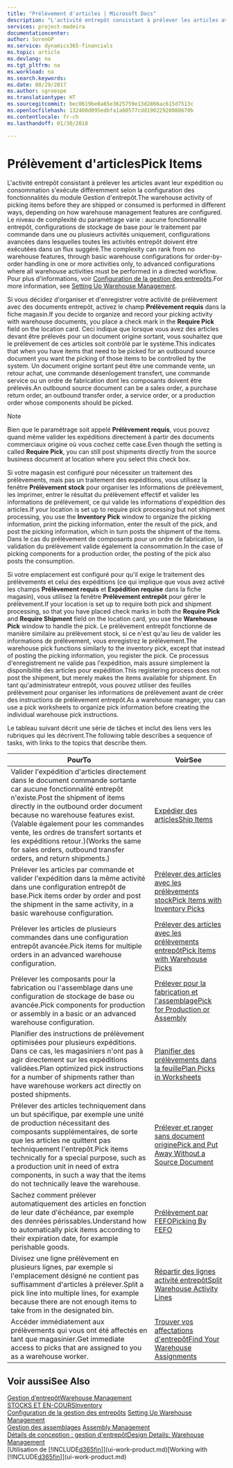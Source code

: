 ```yaml
---
title: "Prélèvement d'articles | Microsoft Docs"
description: "L'activité entrepôt consistant à prélever les articles avant leur expédition ou consommation s'exécute différemment selon la configuration des fonctionnalités du module Gestion d'entrepôt. Le niveau de complexité du [paramétrage](../configure-warehouse-processes.md) varie : aucune fonctionnalité entrepôt, configurations de stockage de base pour le traitement par commande dans une ou plusieurs activités uniquement, configurations avancées dans lesquelles toutes les activités entrepôt doivent être exécutées dans un flux suggéré."
services: project-madeira
documentationcenter: 
author: SorenGP
ms.service: dynamics365-financials
ms.topic: article
ms.devlang: na
ms.tgt_pltfrm: na
ms.workload: na
ms.search.keywords: 
ms.date: 08/29/2017
ms.author: sgroespe
ms.translationtype: HT
ms.sourcegitcommit: bec0619be0a65e3625759e13d2866ac615d7513c
ms.openlocfilehash: 132408d095edbfa1a60577cdd19022920088670b
ms.contentlocale: fr-ch
ms.lasthandoff: 01/30/2018

---
```

# <a name="pick-items"></a><span data-ttu-id="911ac-104">Prélèvement d'articles</span><span class="sxs-lookup"><span data-stu-id="911ac-104">Pick Items</span></span>
<span data-ttu-id="911ac-105">L'activité entrepôt consistant à prélever les articles avant leur expédition ou consommation s'exécute différemment selon la configuration des fonctionnalités du module Gestion d'entrepôt.</span><span class="sxs-lookup"><span data-stu-id="911ac-105">The warehouse activity of picking items before they are shipped or consumed is performed in different ways, depending on how warehouse management features are configured.</span></span> <span data-ttu-id="911ac-106">Le niveau de complexité du paramétrage varie : aucune fonctionnalité entrepôt, configurations de stockage de base pour le traitement par commande dans une ou plusieurs activités uniquement, configurations avancées dans lesquelles toutes les activités entrepôt doivent être exécutées dans un flux suggéré.</span><span class="sxs-lookup"><span data-stu-id="911ac-106">The complexity can rank from no warehouse features, through basic warehouse configurations for order-by-order handling in one or more activities only, to advanced configurations where all warehouse activities must be performed in a directed workflow.</span></span> <span data-ttu-id="911ac-107">Pour plus d'informations, voir [Configuration de la gestion des entrepôts](warehouse-setup-warehouse.md).</span><span class="sxs-lookup"><span data-stu-id="911ac-107">For more information, see [Setting Up Warehouse Management](warehouse-setup-warehouse.md).</span></span>

<span data-ttu-id="911ac-108">Si vous décidez d'organiser et d'enregistrer votre activité de prélèvement avec des documents entrepôt, activez le champ **Prélèvement requis** dans la fiche magasin.</span><span class="sxs-lookup"><span data-stu-id="911ac-108">If you decide to organize and record your picking activity with warehouse documents, you place a check mark in the **Require Pick** field on the location card.</span></span> <span data-ttu-id="911ac-109">Ceci indique que lorsque vous avez des articles devant être prélevés pour un document origine sortant, vous souhaitez que le prélèvement de ces articles soit contrôlé par le système.</span><span class="sxs-lookup"><span data-stu-id="911ac-109">This indicates that when you have items that need to be picked for an outbound source document you want the picking of those items to be controlled by the system.</span></span> <span data-ttu-id="911ac-110">Un document origine sortant peut être une commande vente, un retour achat, une commande désenlogement transfert, une commande service ou un ordre de fabrication dont les composants doivent être prélevés.</span><span class="sxs-lookup"><span data-stu-id="911ac-110">An outbound source document can be a sales order, a purchase return order, an outbound transfer order, a service order, or a production order whose components should be picked.</span></span>

> [!NOTE]
> <span data-ttu-id="911ac-111">Bien que le paramétrage soit appelé **Prélèvement requis**, vous pouvez quand même valider les expéditions directement à partir des documents commerciaux origine où vous cochez cette case.</span><span class="sxs-lookup"><span data-stu-id="911ac-111">Even though the setting is called **Require Pick**, you can still post shipments directly from the source business document at location where you select this check box.</span></span>

<span data-ttu-id="911ac-112">Si votre magasin est configuré pour nécessiter un traitement des prélèvements, mais pas un traitement des expéditions, vous utilisez la fenêtre **Prélèvement stock** pour organiser les informations de prélèvement, les imprimer, entrer le résultat du prélèvement effectif et valider les informations de prélèvement, ce qui valide les informations d'expédition des articles.</span><span class="sxs-lookup"><span data-stu-id="911ac-112">If your location is set up to require pick processing but not shipment processing, you use the **Inventory Pick** window to organize the picking information, print the picking information, enter the result of the pick, and post the picking information, which in turn posts the shipment of the items.</span></span> <span data-ttu-id="911ac-113">Dans le cas du prélèvement de composants pour un ordre de fabrication, la validation du prélèvement valide également la consommation.</span><span class="sxs-lookup"><span data-stu-id="911ac-113">In the case of picking components for a production order, the posting of the pick also posts the consumption.</span></span>

<span data-ttu-id="911ac-114">Si votre emplacement est configuré pour qu'il exige le traitement des prélèvements et celui des expéditions (ce qui implique que vous avez activé les champs **Prélèvement requis** et **Expédition requise** dans la fiche magasin), vous utilisez la fenêtre **Prélèvement entrepôt** pour gérer le prélèvement.</span><span class="sxs-lookup"><span data-stu-id="911ac-114">If your location is set up to require both pick and shipment processing, so that you have placed check marks in both the **Require Pick** and **Require Shipment** field on the location card, you use the **Warehouse Pick** window to handle the pick.</span></span> <span data-ttu-id="911ac-115">Le prélèvement entrepôt fonctionne de manière similaire au prélèvement stock, si ce n'est qu'au lieu de valider les informations de prélèvement, vous enregistrez le prélèvement.</span><span class="sxs-lookup"><span data-stu-id="911ac-115">The warehouse pick functions similarly to the inventory pick, except that instead of posting the picking information, you register the pick.</span></span> <span data-ttu-id="911ac-116">Ce processus d'enregistrement ne valide pas l'expédition, mais assure simplement la disponibilité des articles pour expédition.</span><span class="sxs-lookup"><span data-stu-id="911ac-116">This registering process does not post the shipment, but merely makes the items available for shipment.</span></span> <span data-ttu-id="911ac-117">En tant qu'administrateur entrepôt, vous pouvez utiliser des feuilles prélèvement pour organiser les informations de prélèvement avant de créer des instructions de prélèvement entrepôt.</span><span class="sxs-lookup"><span data-stu-id="911ac-117">As a warehouse manager, you can use a pick worksheets to organize pick information before creating the individual warehouse pick instructions.</span></span>

<span data-ttu-id="911ac-118">Le tableau suivant décrit une série de tâches et inclut des liens vers les rubriques qui les décrivent.</span><span class="sxs-lookup"><span data-stu-id="911ac-118">The following table describes a sequence of tasks, with links to the topics that describe them.</span></span>   

|<span data-ttu-id="911ac-119">**Pour**</span><span class="sxs-lookup"><span data-stu-id="911ac-119">**To**</span></span>|<span data-ttu-id="911ac-120">**Voir**</span><span class="sxs-lookup"><span data-stu-id="911ac-120">**See**</span></span>|
|------------|-------------|  
|<span data-ttu-id="911ac-121">Valider l'expédition d'articles directement dans le document commande sortante car aucune fonctionnalité entrepôt n'existe.</span><span class="sxs-lookup"><span data-stu-id="911ac-121">Post the shipment of items directly in the outbound order document because no warehouse features exist.</span></span> <span data-ttu-id="911ac-122">(Valable également pour les commandes vente, les ordres de transfert sortants et les expéditions retour.)</span><span class="sxs-lookup"><span data-stu-id="911ac-122">(Works the same for sales orders, outbound transfer orders, and return shipments.)</span></span>|[<span data-ttu-id="911ac-123">Expédier des articles</span><span class="sxs-lookup"><span data-stu-id="911ac-123">Ship Items</span></span>](warehouse-how-ship-items.md)|  
|<span data-ttu-id="911ac-124">Prélever les articles par commande et valider l'expédition dans la même activité dans une configuration entrepôt de base.</span><span class="sxs-lookup"><span data-stu-id="911ac-124">Pick items order by order and post the shipment in the same activity, in a basic warehouse configuration.</span></span>|[<span data-ttu-id="911ac-125">Prélever des articles avec les prélèvements stock</span><span class="sxs-lookup"><span data-stu-id="911ac-125">Pick Items with Inventory Picks</span></span>](warehouse-how-to-pick-items-with-inventory-picks.md)|
|<span data-ttu-id="911ac-126">Prélever les articles de plusieurs commandes dans une configuration entrepôt avancée.</span><span class="sxs-lookup"><span data-stu-id="911ac-126">Pick items for multiple orders in an advanced warehouse configuration.</span></span>|[<span data-ttu-id="911ac-127">Prélever des articles avec les prélèvements entrepôt</span><span class="sxs-lookup"><span data-stu-id="911ac-127">Pick Items with Warehouse Picks</span></span>](warehouse-how-to-pick-items-for-warehouse-shipment.md)|  
|<span data-ttu-id="911ac-128">Prélever les composants pour la fabrication ou l'assemblage dans une configuration de stockage de base ou avancée.</span><span class="sxs-lookup"><span data-stu-id="911ac-128">Pick components for production or assembly in a basic or an advanced warehouse configuration.</span></span>|[<span data-ttu-id="911ac-129">Prélever pour la fabrication et l'assemblage</span><span class="sxs-lookup"><span data-stu-id="911ac-129">Pick for Production or Assembly</span></span>](warehouse-how-to-pick-for-production.md)|  
|<span data-ttu-id="911ac-130">Planifier des instructions de prélèvement optimisées pour plusieurs expéditions. Dans ce cas, les magasiniers n'ont pas à agir directement sur les expéditions validées.</span><span class="sxs-lookup"><span data-stu-id="911ac-130">Plan optimized pick instructions for a number of shipments rather than have warehouse workers act directly on posted shipments.</span></span>|[<span data-ttu-id="911ac-131">Planifier des prélèvements dans la feuille</span><span class="sxs-lookup"><span data-stu-id="911ac-131">Plan Picks in Worksheets</span></span>](warehouse-how-to-plan-picks-in-worksheets.md)|  
|<span data-ttu-id="911ac-132">Prélever des articles techniquement dans un but spécifique, par exemple une unité de production nécessitant des composants supplémentaires, de sorte que les articles ne quittent pas techniquement l'entrepôt.</span><span class="sxs-lookup"><span data-stu-id="911ac-132">Pick items technically for a special purpose, such as a production unit in need of extra components, in such a way that the items do not technically leave the warehouse.</span></span>|[<span data-ttu-id="911ac-133">Prélever et ranger sans document origine</span><span class="sxs-lookup"><span data-stu-id="911ac-133">Pick and Put Away Without a Source Document</span></span>](warehouse-how-to-create-put-aways-from-internal-put-aways.md)|
|<span data-ttu-id="911ac-134">Sachez comment prélever automatiquement des articles en fonction de leur date d'échéance, par exemple des denrées périssables.</span><span class="sxs-lookup"><span data-stu-id="911ac-134">Understand how to automatically pick items according to their expiration date, for example perishable goods.</span></span>|[<span data-ttu-id="911ac-135">Prélèvement par FEFO</span><span class="sxs-lookup"><span data-stu-id="911ac-135">Picking By FEFO</span></span>](warehouse-picking-by-fefo.md)|
|<span data-ttu-id="911ac-136">Divisez une ligne prélèvement en plusieurs lignes, par exemple si l'emplacement désigné ne contient pas suffisamment d'articles à prélever.</span><span class="sxs-lookup"><span data-stu-id="911ac-136">Split a pick line into multiple lines, for example because there are not enough items to take from in the designated bin.</span></span>|[<span data-ttu-id="911ac-137">Répartir des lignes activité entrepôt</span><span class="sxs-lookup"><span data-stu-id="911ac-137">Split Warehouse Activity Lines</span></span>](warehouse-how-to-split-warehouse-activity-lines.md)|
|<span data-ttu-id="911ac-138">Accéder immédiatement aux prélèvements qui vous ont été affectés en tant que magasinier.</span><span class="sxs-lookup"><span data-stu-id="911ac-138">Get immediate access to picks that are assigned to you as a warehouse worker.</span></span>|[<span data-ttu-id="911ac-139">Trouver vos affectations d'entrepôt</span><span class="sxs-lookup"><span data-stu-id="911ac-139">Find Your Warehouse Assignments</span></span>](warehouse-how-to-find-your-warehouse-assignments.md)|  

## <a name="see-also"></a><span data-ttu-id="911ac-140">Voir aussi</span><span class="sxs-lookup"><span data-stu-id="911ac-140">See Also</span></span>  
[<span data-ttu-id="911ac-141">Gestion d’entrepôt</span><span class="sxs-lookup"><span data-stu-id="911ac-141">Warehouse Management</span></span>](warehouse-manage-warehouse.md)  
[<span data-ttu-id="911ac-142">STOCKS ET EN-COURS</span><span class="sxs-lookup"><span data-stu-id="911ac-142">Inventory</span></span>](inventory-manage-inventory.md)  
<span data-ttu-id="911ac-143">[Configuration de la gestion des entrepôts](warehouse-setup-warehouse.md)   </span><span class="sxs-lookup"><span data-stu-id="911ac-143">[Setting Up Warehouse Management](warehouse-setup-warehouse.md)   </span></span>  
<span data-ttu-id="911ac-144">[Gestion des assemblages](assembly-assemble-items.md)  </span><span class="sxs-lookup"><span data-stu-id="911ac-144">[Assembly Management](assembly-assemble-items.md)  </span></span>  
[<span data-ttu-id="911ac-145">Détails de conception : gestion d'entrepôt</span><span class="sxs-lookup"><span data-stu-id="911ac-145">Design Details: Warehouse Management</span></span>](design-details-warehouse-management.md)  
<span data-ttu-id="911ac-146">[Utilisation de [!INCLUDE[d365fin](includes/d365fin_md.md)]](ui-work-product.md)</span><span class="sxs-lookup"><span data-stu-id="911ac-146">[Working with [!INCLUDE[d365fin](includes/d365fin_md.md)]](ui-work-product.md)</span></span>

